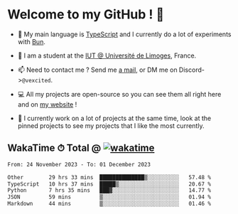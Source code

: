 # Welcome to my GitHub ! 🌃

- 🔭 My main language is [TypeScript](https://www.typescriptlang.org/) and I currently do a lot of experiments with [Bun](https://bun.sh).

- 🌱 I am a student at the [IUT @ Université de Limoges](https://iut.unilim.fr), France.

- 📫 Need to contact me ? Send me <a href="mailto:mikkel@milescode.dev">a mail</a>, or DM me on Discord->`@vexcited`.

- 💻 All my projects are open-source so you can see them all right here and on <a href="https://vexcited.vercel.app">my website</a> !

- 👀 I currently work on a lot of projects at the same time, look at the pinned projects to see my projects that I like the most currently.

## WakaTime ⏱ Total @ [![wakatime](https://wakatime.com/badge/user/0839e595-e07a-435c-8d59-ed95f2a3d6dd.svg)](https://wakatime.com/@0839e595-e07a-435c-8d59-ed95f2a3d6dd)

<!--START_SECTION:waka-->

```txt
From: 24 November 2023 - To: 01 December 2023

Other        29 hrs 33 mins  ██████████████▒░░░░░░░░░░   57.48 %
TypeScript   10 hrs 37 mins  █████▒░░░░░░░░░░░░░░░░░░░   20.67 %
Python       7 hrs 35 mins   ███▓░░░░░░░░░░░░░░░░░░░░░   14.77 %
JSON         59 mins         ▒░░░░░░░░░░░░░░░░░░░░░░░░   01.94 %
Markdown     44 mins         ▒░░░░░░░░░░░░░░░░░░░░░░░░   01.46 %
```

<!--END_SECTION:waka-->

